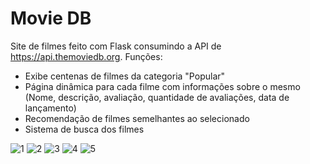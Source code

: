 # Movie DB
Site de filmes feito com Flask consumindo a API de https://api.themoviedb.org. Funções:
- Exibe centenas de filmes da categoria "Popular"
- Página dinâmica para cada filme com informações sobre o mesmo (Nome, descrição, avaliação, quantidade de avaliações, data de lançamento)
- Recomendação de filmes semelhantes ao selecionado
- Sistema de busca dos filmes

![1](https://user-images.githubusercontent.com/98183878/213946675-6ba6d08a-df8e-4bf9-8e1e-24aa0e60f126.png)
![2](https://user-images.githubusercontent.com/98183878/213946678-cfbfa199-93af-4df5-96cd-002a1157d3a3.png)
![3](https://user-images.githubusercontent.com/98183878/213946681-6acd3363-134e-4ae4-bb16-63b4486277b7.png)
![4](https://user-images.githubusercontent.com/98183878/213946687-537677e5-a468-4fba-965e-973a16f1ad2e.png)
![5](https://user-images.githubusercontent.com/98183878/213946690-a5402e6c-3937-4e69-9b44-7ca92ee679de.png)
